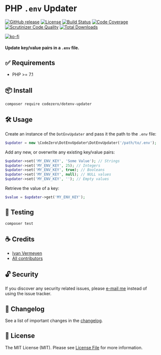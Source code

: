 # PHP `.env` Updater

[![GitHub release](https://img.shields.io/github/release/codezero-be/dotenv-updater.svg)]()
[![License](https://img.shields.io/packagist/l/codezero/dotenv-updater.svg)]()
[![Build Status](https://scrutinizer-ci.com/g/codezero-be/dotenv-updater/badges/build.png?b=master)](https://scrutinizer-ci.com/g/codezero-be/dotenv-updater/build-status/master)
[![Code Coverage](https://scrutinizer-ci.com/g/codezero-be/dotenv-updater/badges/coverage.png?b=master)](https://scrutinizer-ci.com/g/codezero-be/dotenv-updater/?branch=master)
[![Scrutinizer Code Quality](https://scrutinizer-ci.com/g/codezero-be/dotenv-updater/badges/quality-score.png?b=master)](https://scrutinizer-ci.com/g/codezero-be/dotenv-updater/?branch=master)
[![Total Downloads](https://img.shields.io/packagist/dt/codezero/dotenv-updater.svg)](https://packagist.org/packages/codezero/dotenv-updater)

[![ko-fi](https://www.ko-fi.com/img/githubbutton_sm.svg)](https://ko-fi.com/R6R3UQ8V)

#### Update key/value pairs in a `.env` file.

## ✅ Requirements

- PHP >= 7.1

## 📦 Install

```bash
composer require codezero/dotenv-updater
```

## 🛠 Usage

Create an instance of the `DotEnvUpdater` and pass it the path to the `.env` file:

```php
$updater = new \CodeZero\DotEnvUpdater\DotEnvUpdater('/path/to/.env');
```

Add any new, or overwrite any existing key/value pairs:

```php
$updater->set('MY_ENV_KEY', 'Some Value'); // Strings
$updater->set('MY_ENV_KEY', 25); // Integers
$updater->set('MY_ENV_KEY', true); // Booleans
$updater->set('MY_ENV_KEY', null); // NULL values
$updater->set('MY_ENV_KEY', ''); // Empty values
```

Retrieve the value of a key:

```php
$value = $updater->get('MY_ENV_KEY');
```

## 🚧 Testing

```bash
composer test
```

## ☕️ Credits

- [Ivan Vermeyen](https://byterider.io)
- [All contributors](../../contributors)

## 🔓 Security

If you discover any security related issues, please [e-mail me](mailto:ivan@codezero.be) instead of using the issue tracker.

## 📑 Changelog

See a list of important changes in the [changelog](CHANGELOG.md).

## 📜 License

The MIT License (MIT). Please see [License File](LICENSE.md) for more information.
